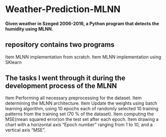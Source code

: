 # Weather-Prediction-MLNN
#### Given weather in Szeged 2006-2016, a Python program that detects the humidity using MLNN.

## repository contains two programs 
Item MLNN implementation from scratch.
Item MLNN implementation using SKlearn

## The tasks I went through it during the development process of the MLNN

Item Performing all necessary preprocessing for the dataset.
Item determining the MLNN architecture.
Item Update the weights using batch learning algorithm, using 10 epochs each of randomly selected 10 training patterns from the training set (70 % of the dataset). 
Item computing the MSE(mean squared error)on the test set after each epoch.
Item drawing a chart with a horizontal axis “Epoch number” ranging from 1 to 10, and a vertical axis “MSE”.



